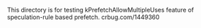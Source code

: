 This directory is for testing kPrefetchAllowMultipleUses feature of
speculation-rule based prefetch. crbug.com/1449360
